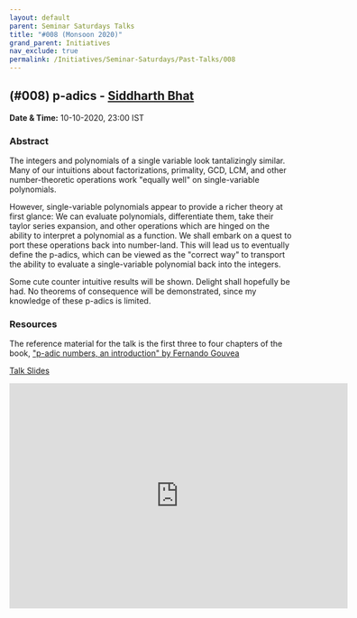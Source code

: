 ```yaml
---
layout: default
parent: Seminar Saturdays Talks
title: "#008 (Monsoon 2020)"
grand_parent: Initiatives
nav_exclude: true
permalink: /Initiatives/Seminar-Saturdays/Past-Talks/008
---
```


(#008) **p-adics** - [Siddharth Bhat](http://bollu.github.io/)
----------------

**Date & Time:** 10-10-2020, 23:00 IST

### Abstract
The integers and polynomials of a single variable look tantalizingly similar. Many of our intuitions about factorizations, primality, GCD, LCM, and other number-theoretic operations work "equally well" on  single-variable polynomials. 

However, single-variable polynomials appear to provide a richer theory at first glance:  We can evaluate polynomials, differentiate them, take their taylor series expansion, and other operations which are hinged on the ability to interpret a polynomial as a function. We shall embark on a quest to port these operations back into number-land. This will lead us to eventually define the p-adics, which can be viewed as the "correct way" to transport the ability to evaluate a single-variable polynomial back into the integers. 

Some cute counter intuitive results will be shown. Delight shall hopefully be had. No theorems of consequence will be  demonstrated, since my knowledge of these p-adics is limited.

### Resources
The reference material for the talk is the first three to four chapters of the book, ["p-adic numbers, an introduction" by Fernando Gouvea](https://www.springer.com/us/book/9783642590580)

[Talk Slides](https://github.com/bollu/notes/blob/master/slides-intro-p-adics/slides.pdf)

<iframe width="600" height="400" src="https://www.youtube.com/embed/95vqTNmMe9s" frameborder="0" allow="accelerometer; autoplay; clipboard-write; encrypted-media; gyroscope; picture-in-picture" allowfullscreen></iframe>
